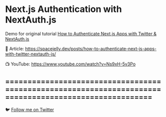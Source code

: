 # Next.js Authentication with NextAuth.js

Demo for original tutorial [How to Authenticate Next.js Apps with Twitter & NextAuth.js](https://www.youtube.com/watch?v=Ns9xH-5v3Po)

📝 Article: https://spacejelly.dev/posts/how-to-authenticate-next-js-apps-with-twitter-nextauth-js/

📺 YouTube: https://www.youtube.com/watch?v=Ns9xH-5v3Po

## =======================================================================================================

🐦 [Follow me on Twitter](https://twitter.com/shaikharfan7)

